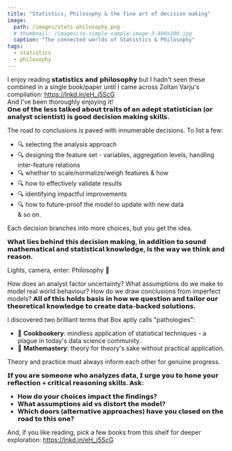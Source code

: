 ```yaml
---
title: "Statistics, Philosophy & the fine art of decision making"
image: 
  path: /images/stats-philosophy.png
  # thumbnail: /images/so-simple-sample-image-3-400x200.jpg
  caption: "The connected worlds of Statistics & Philosophy"
tags:
  - statistics
  - philosophy
---
```

I enjoy reading 𝘀𝘁𝗮𝘁𝗶𝘀𝘁𝗶𝗰𝘀 𝗮𝗻𝗱 𝗽𝗵𝗶𝗹𝗼𝘀𝗼𝗽𝗵𝘆 but I hadn't seen these combined in a single book/paper until I came across Zoltan Varju's compilation: https://lnkd.in/eH_j5ScG  
And I've been thoroughly enjoying it! <br>
**𝗢𝗻𝗲 𝗼𝗳 𝘁𝗵𝗲 𝗹𝗲𝘀𝘀 𝘁𝗮𝗹𝗸𝗲𝗱 𝗮𝗯𝗼𝘂𝘁 𝘁𝗿𝗮𝗶𝘁𝘀 𝗼𝗳 𝗮𝗻 𝗮𝗱𝗲𝗽𝘁 𝘀𝘁𝗮𝘁𝗶𝘀𝘁𝗶𝗰𝗶𝗮𝗻 (𝗼𝗿 𝗮𝗻𝗮𝗹𝘆𝘀𝘁 s𝗰𝗶𝗲𝗻𝘁𝗶𝘀𝘁) 𝗶𝘀 𝗴𝗼𝗼𝗱 𝗱𝗲𝗰𝗶𝘀𝗶𝗼𝗻 𝗺𝗮𝗸𝗶𝗻𝗴 𝘀𝗸𝗶𝗹𝗹𝘀.** 

The road to conclusions is paved with innumerable decisions. To list a few: 
* 🔍 selecting the analysis approach
* 🔍 designing the feature set - variables, aggregation levels, handling inter-feature relations
* 🔍 whether to scale/normalize/weigh features & how 
* 🔍 how to effectively validate results
* 🔍 identifying impactful improvements 
* 🔍 how to future-proof the model to update with new data <br>
& so on.  

Each decision branches into more choices, but you get the idea. 

**𝗪𝗵𝗮𝘁 𝗹𝗶𝗲𝘀 𝗯𝗲𝗵𝗶𝗻𝗱 𝘁𝗵𝗶𝘀 𝗱𝗲𝗰𝗶𝘀𝗶𝗼𝗻 𝗺𝗮𝗸𝗶𝗻𝗴, 𝗶𝗻 𝗮𝗱𝗱𝗶𝘁𝗶𝗼𝗻 𝘁𝗼 𝘀𝗼𝘂𝗻𝗱 𝗺𝗮𝘁𝗵𝗲𝗺𝗮𝘁𝗶𝗰𝗮𝗹 𝗮𝗻𝗱 𝘀𝘁𝗮𝘁𝗶𝘀𝘁𝗶𝗰𝗮𝗹 𝗸𝗻𝗼𝘄𝗹𝗲𝗱𝗴𝗲, 𝗶𝘀 t𝗵𝗲 𝘄𝗮𝘆 𝘄𝗲 𝘁𝗵𝗶𝗻𝗸 𝗮𝗻𝗱 𝗿𝗲𝗮𝘀𝗼𝗻.**

Lights, camera, enter: Philosophy 🧠

How does an analyst factor uncertainty? What assumptions do we make to model real world behaviour? How do we draw conclusions from imperfect models? **𝗔𝗹𝗹 𝗼𝗳 𝘁𝗵𝗶𝘀 𝗵𝗼𝗹𝗱𝘀 𝗯𝗮𝘀𝗶𝘀 𝗶𝗻 𝗵𝗼𝘄 𝘄𝗲 𝗾𝘂𝗲𝘀𝘁𝗶𝗼𝗻 𝗮𝗻𝗱 𝘁𝗮𝗶𝗹𝗼𝗿 𝗼𝘂𝗿 𝘁𝗵𝗲𝗼𝗿𝗲𝘁𝗶𝗰𝗮𝗹 𝗸𝗻𝗼𝘄𝗹𝗲𝗱𝗴𝗲 𝘁𝗼 𝗰𝗿𝗲𝗮𝘁𝗲 𝗱𝗮𝘁𝗮-𝗯𝗮𝗰𝗸𝗲𝗱 𝘀𝗼𝗹𝘂𝘁𝗶𝗼𝗻𝘀.**

I discovered two brilliant terms that Box aptly calls "pathologies": 
* 🧮 **Cookbookery**: mindless application of statistical techniques - a plague in today's data science community. 
* 🧮 **Mathemastery**: theory for theory's sake without practical application. 

Theory and practice must always inform each other for genuine progress.

**𝗜𝗳 𝘆𝗼𝘂 𝗮𝗿𝗲 𝘀𝗼𝗺𝗲𝗼𝗻𝗲 𝘄𝗵𝗼 𝗮𝗻𝗮𝗹𝘆𝘇𝗲𝘀 𝗱𝗮𝘁𝗮, 𝗜 𝘂𝗿𝗴𝗲 𝘆𝗼𝘂 𝘁𝗼 𝗵𝗼𝗻𝗲 𝘆𝗼𝘂𝗿 𝗿𝗲𝗳𝗹𝗲𝗰𝘁𝗶𝗼𝗻 + 𝗰𝗿𝗶𝘁𝗶𝗰𝗮𝗹 𝗿𝗲𝗮𝘀𝗼𝗻𝗶𝗻𝗴 𝘀𝗸𝗶𝗹𝗹𝘀. 𝗔𝘀𝗸:**   
* **H𝗼𝘄 𝗱𝗼 𝘆𝗼𝘂𝗿 𝗰𝗵𝗼𝗶𝗰𝗲𝘀 𝗶𝗺𝗽𝗮𝗰𝘁 𝘁𝗵𝗲 𝗳𝗶𝗻𝗱𝗶𝗻𝗴𝘀?**   
* **W𝗵𝗮𝘁 𝗮𝘀𝘀𝘂𝗺𝗽𝘁𝗶𝗼𝗻𝘀 𝗮𝗶𝗱 𝘃𝘀 𝗱𝗶𝘀𝘁𝗼𝗿𝘁 𝘁𝗵𝗲 𝗺𝗼𝗱𝗲𝗹?**  
* **W𝗵𝗶𝗰𝗵 𝗱𝗼𝗼𝗿𝘀 (𝗮𝗹𝘁𝗲𝗿𝗻𝗮𝘁𝗶𝘃𝗲 𝗮𝗽𝗽𝗿𝗼𝗮𝗰𝗵𝗲𝘀) 𝗵𝗮𝘃𝗲 𝘆𝗼𝘂 𝗰𝗹𝗼𝘀𝗲𝗱 𝗼𝗻 𝘁𝗵𝗲 𝗿𝗼𝗮𝗱 𝘁𝗼 𝘁𝗵𝗶𝘀 𝗼𝗻𝗲?**  
 
And, if you like reading, pick a few books from this shelf for deeper exploration: https://lnkd.in/eH_j5ScG
